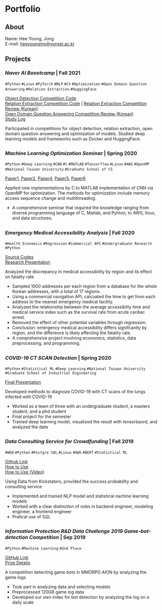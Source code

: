 # Portfolio
## About
Name: Hee Young, Jung </br>
E-mail: heeyoungmy@yonsei.ac.kr </br>

## Projects

### _Naver AI Boostcamp_ | Fall 2021
`#Python` `#Linux` `#PyTorch` `#NLP` `#CV` `#Optimization` `#Open Domain Question Answering` `#Relation Extraction` `#HuggingFace`

[Object Detection Competition Code](https://github.com/boostcampaitech2/image-classification-level1-30) </br>
[Relation Extraction Competition Code](https://github.com/boostcampaitech2/klue-level2-nlp-08) | [Relation Extraction Competition Review (Korean)](https://cheonggyemountain-sherpa.github.io/KLUE_RE/)</br>
[Open Domain Question Answering Competition Review (Korean)](https://cheonggyemountain-sherpa.github.io/MRC-Open-Domain-Question-Answering/) </br>
[Study Log](https://hyeong01.github.io/categories/) </br>

Participated in competitions for object detection, relation extraction, open domain question answering and optimization of models. Studied deep learning models and frameworks such as Docker and HuggingFace.
##

### _Machine Learning Optimization Seminar_ | Spring 2020
`#Python` `#Deep Learning` `#CNN` `#C` `#MATLAB` `#Tensorflow` `#Linux` `#AWS` `#OpenMP` `#National Taiwan University` `#Graduate School of CS`

[Paper1](https://drive.google.com/file/d/1wB07L8HOzBTs1myBzXWTezAlmOZYZ87b/view?usp=sharing), [Paper2](https://drive.google.com/file/d/1P8NCw7mchoivFPdRvJveuB0F2BsWJUwr/view?usp=sharing), [Paper4](https://drive.google.com/file/d/1T8DCpRTjOoDEUBXWG9-hE6qKDHYw1KCF/view?usp=sharing), [Paper5](https://drive.google.com/file/d/1819iXIHv5MEqzTQLBIK3xRthhZJ7nddy/view?usp=sharing), [Paper6](https://drive.google.com/file/d/1r4pRdmk62SNxR1ANTgq7DiJXNDPa-1S5/view?usp=sharing)

Applied new implementations by C to MATLAB implementation of CNN via OpenMP for optimization. The methods for optimization include memory access sequence change and multithreading.
- A comprehensive seminar that required the knowledge ranging from diverse programming language of  C, Matlab, and Pyhton, to AWS, linux, and data structures.
##

### _Emergency Medical Accessibility Analysis_ | Fall 2020
`#Health Economics` `#Regression` `#Commercial API` `#Undergraduate Research` `#Python`

[Source Codes](https://github.com/hyeong01/Emergency-Medical-Accessibility) <br>
[Research Presentation](https://drive.google.com/file/d/1oxgDFhnuKv_zIlZ9ixoEksBy26_LSX7C/view)

Analyzed the discrepancy in medical accessibility by region and its effect on fatality rate
- Sampled 1000 addresses per each region from a database for the whole Korean addresses, with a total of 17 regions.
- Using a commercial navigation API, calcuated the time to get from each address to the nearest emergency medical facility.
- Analyzed the relationship between the average accessibilty time and medical service index such as the survival rate from acute cardiac arrest. 
- Removed the effect of other potential variables through regression.
- Conclusion: emergency medical accessibility differs signifcantly by region, and the difference is likely affecting the fatality rate.
- A comprehensive project involving economics, statistics, data preprocessing, and programming. 
## 

### _COVID-19 CT SCAN Detection_ | Spring 2020
`#Python` `#Statistical ML` `#Deep Learning` `#National Taiwan University` `#Graduate School of Industrial Engineering`

[Final Presentation](https://velog.io/@hyeong/COVID-19-CT-SCAN-Data)

Developed methods to diagnoze COVID-19 with CT scans of the lungs infected with COVID-19
- Worked as a team of three with an undergraduate student, a masters student, and a phd student
- Final project for the semester
- Trained deep learning model, visualized the result with tensorbaord, and analyzed the data
##

### _Data Consulting Service for Crowdfunding_ | Fall 2019
`#WEB` `#Python` `#Postgre SQL` `#Linux` `#AWS` `#BERT` `#Statistical ML`

[Github Link](https://github.com/whoareyouwhoami/ProjectTellus) <br>
[How to Use](https://github.com/whoareyouwhoami/KickHelpers.com) <br>
[How to Use (Video)](https://www.youtube.com/watch?v=Ip4ZgvXLvSI)

Using Data from Kickstaters, provided the success probability and consulting service
- Implemented and trained NLP model and statistical nachine learning models
- Worked with a clear distinction of roles in backend engineer, modeling engineer, a frontend engineer 
- Pratical use of SQL
##

### _Information Protection R&D Data Challenge 2019 Game-bot-detection Competition_ | Sep 2019
`#Python` `#Machine Learning` `#2nd Place`

[GitHub Link](https://github.com/Nanjangpan/Game-bot-detection) <br>
[Prize Details](https://www.kisis.or.kr/kisis/subIndex/282.do)

A competition detecting game bots in MMORPG AION by analyzing the game logs
- Took part in analyzing data and selecting models
- Preprocessed 120GB game log data
- Developed our own index for bot detection by analyzing the log on a daily scale
##
